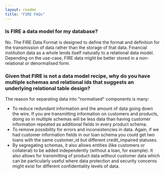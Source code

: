 ```yaml
---
layout: readme
title: "FIRE FAQs"
---
```


### Is FIRE a data model for my database?
No. The FIRE Data Format is designed to define the format and definition for the transmission of data rather than the storage of that data. Financial institution data as a whole lends itself naturally to a relational data model.
Depending on the use-case, FIRE data might be better stored in a non-relational or denormalised form.

### Given that FIRE is not a data model recipe, why do you have multiple schemas and relational ids that suggests an underlying relational table design?
The reason for separating data into "normalised" components is many: 
* To reduce redundant information and the amount of data going down the wire. If you are transmitting information on customers and products, doing so in multiple schemas will be less data than having customer information repeated as additional fields in every product schema.
* To remove possibility for errors and inconsistencies in data. Again, if we had customer information fields in our loan schema you could get two loans with the same customer_id but different credit_impaired statuses.
* By segregating schemas, it also allows entities (like customers or collateral) to be added independently (without a loan, for example). It also allows for transmitting of product data without customer data which can be particularly useful where data protection and security concerns might exist for different confidentiality levels of data.
